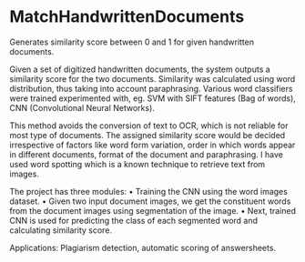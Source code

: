 # MatchHandwrittenDocuments
Generates similarity score between 0 and 1 for given handwritten documents.

Given a set of digitized handwritten documents, the system outputs a similarity score for the two documents. Similarity was calculated using word distribution, thus taking into account paraphrasing. Various word classifiers were trained experimented with, eg. SVM with SIFT features (Bag of words), CNN (Convolutional Neural Networks). 

This method avoids the conversion of text to OCR, which is not reliable for most type of documents. The assigned similarity score would be decided irrespective of factors like word form variation, order in which words appear in different documents, format of the document and paraphrasing. I have used word spotting which is a known technique to retrieve text from images.

The project has three modules:
• Training the CNN using the word images dataset.
• Given two input document images, we get the constituent words from the document images using segmentation of the image.
• Next, trained CNN is used for predicting the class of each segmented word and calculating similarity score.

Applications: Plagiarism detection, automatic scoring of answersheets.
